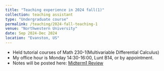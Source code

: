 ```yaml
---
title: "Teaching experience in 2024 fall(1)"
collection: teaching assistant
type: "Undergraduate course"
permalink: /teaching/2024-fall-teaching-1
venue: "Northwestern University"
date: Sep 2024-Dec 2024
location: "Evanston, US"
---
```


- Held tutorial courses of Math 230-1(Multivariable Differential Calculus)
- My office hour is Monday 14:30-16:00, Lunt B14, or by appointment.
- Notes will be posted here:
  [Midterm1 Review](http://zhc515.github.io/files/Math_230_mid1_review.pdf)
